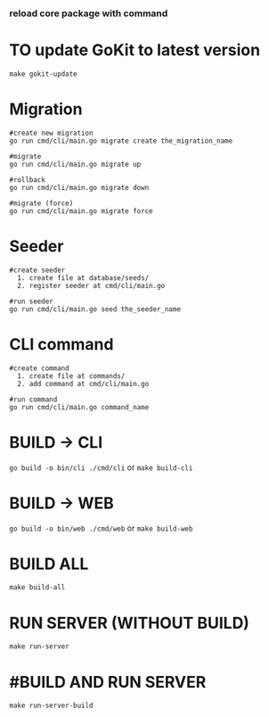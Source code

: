 ### reload core package with command

# TO update GoKit to latest version
`make gokit-update`

# Migration
```
#create new migration
go run cmd/cli/main.go migrate create the_migration_name

#migrate
go run cmd/cli/main.go migrate up

#rollback
go run cmd/cli/main.go migrate down

#migrate (force)
go run cmd/cli/main.go migrate force
```

# Seeder
```
#create seeder
  1. create file at database/seeds/
  2. register seeder at cmd/cli/main.go
  
#run seeder
go run cmd/cli/main.go seed the_seeder_name
```

# CLI command
```
#create command
  1. create file at commands/
  2. add command at cmd/cli/main.go 

#run command
go run cmd/cli/main.go command_name
```
# BUILD -> CLI
`go build -o bin/cli ./cmd/cli` or `make build-cli`

# BUILD -> WEB
`go build -o bin/web ./cmd/web` or `make build-web`

# BUILD ALL
`make build-all`

# RUN SERVER (WITHOUT BUILD)
`make run-server`

# #BUILD AND RUN SERVER
`make run-server-build`